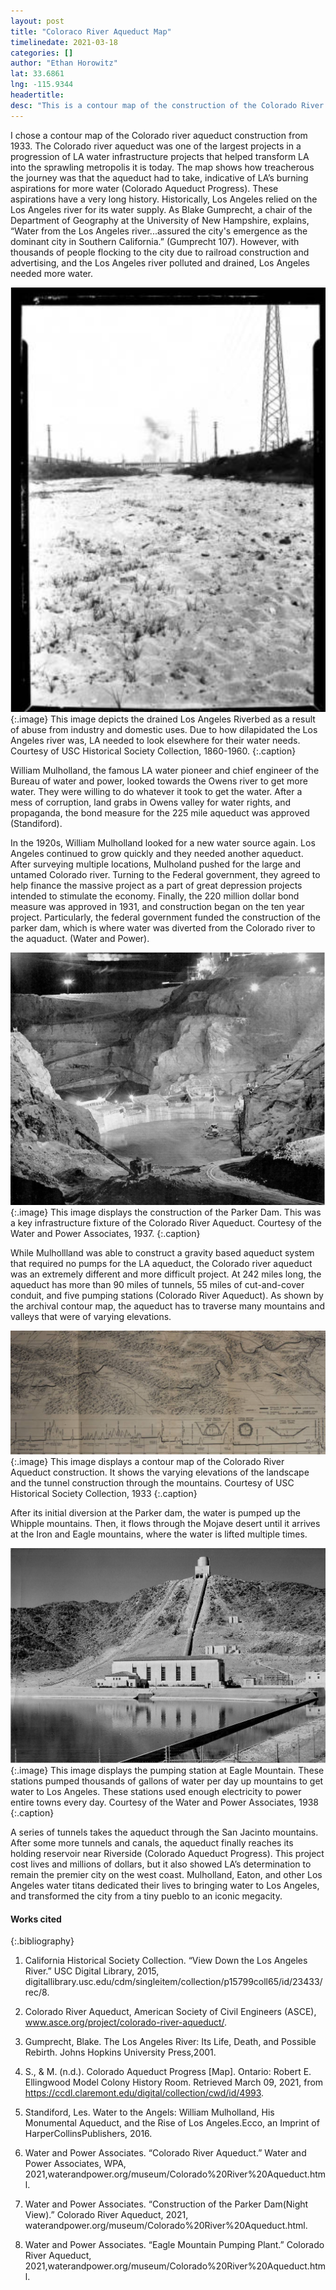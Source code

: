 ```yaml
---
layout: post
title: "Coloraco River Aqueduct Map"
timelinedate: 2021-03-18
categories: []
author: "Ethan Horowitz"
lat: 33.6861
lng: -115.9344
headertitle: 
desc: "This is a contour map of the construction of the Colorado River Aqueduct, one of the most remarkable water infrastructure projects in the history of the United Statest"
---
```


I chose a contour map of the Colorado river aqueduct construction from 1933. The Colorado river aqueduct was one of the largest projects in a progression of LA water infrastructure projects that helped transform LA into the sprawling metropolis it is today. The map shows how treacherous the journey was that the aqueduct had to take, indicative of LA’s burning aspirations for more water (Colorado Aqueduct Progress). These aspirations have a very long history. 
Historically, Los Angeles relied on the Los Angeles river for its water supply. As Blake Gumprecht, a chair of the Department of Geography at the University of New Hampshire, explains, “Water from the Los Angeles river...assured the city's emergence as the dominant city in Southern California.” (Gumprecht 107). However, with thousands of people flocking to the city due to railroad construction and advertising, and the Los Angeles river polluted and drained, Los Angeles needed more water. 

![View Down the Los Angeles River](images/LosAngelesRiverdryriverbed.png)
   {:.image} 
This image depicts the drained Los Angeles Riverbed as a result of abuse from industry and domestic uses. Due to how dilapidated the Los Angeles river was, LA needed to look elsewhere for their water needs. Courtesy of USC Historical Society Collection, 1860-1960.
   {:.caption} 


William Mulholland, the famous LA water pioneer and chief engineer of the Bureau of water and power, looked towards the Owens river to get more water. They were willing to do whatever it took to get the water. After a mess of corruption, land grabs in Owens valley for water rights, and propaganda, the bond measure for the 225 mile aqueduct was approved (Standiford). 

In the 1920s, William Mulholland looked for a new water source again. Los Angeles continued to grow quickly and they needed another aqueduct. After surveying multiple locations, Mulholand pushed for the large and untamed Colorado river. Turning to the Federal government, they agreed to help finance the massive project as a part of great depression projects intended to stimulate the economy. Finally, the 220 million dollar bond measure was approved in 1931, and construction began on the ten year project. Particularly, the federal government funded the construction of the parker dam, which is where water was diverted from the Colorado river to the aquaduct. (Water and Power).  


![The Parker Dam Construction at Night](images/ParkerDamConstructionatnight.png)
   {:.image} 
This image displays the construction of the Parker Dam. This was a key infrastructure fixture of the Colorado River Aqueduct. Courtesy of the Water and Power Associates, 1937.
   {:.caption} 


While Mulhollland was able to construct a gravity based aqueduct system that required no pumps for the LA aqueduct, the Colorado river aqueduct was an extremely different and more difficult project. At 242 miles long, the aqueduct has more than 90 miles of tunnels, 55 miles of cut-and-cover conduit, and five pumping stations (Colorado River Aqueduct). As shown by the archival contour map, the aqueduct has to traverse many mountains and valleys that were of varying elevations. 

![Contour Map of the Colorado River Aqueduct](images/ColoradoRiverAqueductContourMap.png)
   {:.image} 
This image displays a contour map of the Colorado River Aqueduct construction. It shows the varying elevations of the landscape and the tunnel construction through the mountains. Courtesy of USC Historical Society Collection, 1933
   {:.caption} 

After its initial diversion at the Parker dam, the water is pumped up the Whipple mountains. Then, it flows through the Mojave desert until it arrives at the Iron and Eagle mountains, where the water is lifted multiple times.

![Eagle Mountain Pumping Station](images/EalgeMountainPumpingStation.png)
   {:.image} 
This image displays the pumping station at Eagle Mountain. These stations pumped thousands of gallons of water per day up mountains to get water to Los Angeles. These stations used enough electricity to power entire towns every day. Courtesy of the Water and Power Associates, 1938
   {:.caption} 

A series of tunnels takes the aqueduct through the San Jacinto mountains. After some more tunnels and canals, the aqueduct finally reaches its holding reservoir near Riverside (Colorado Aqueduct Progress). 
This project cost lives and millions of dollars, but it also showed LA’s determination to remain the premier city on the west coast. Mulholland, Eaton, and other Los Angeles water titans dedicated their lives to bringing water to Los Angeles, and transformed the city from a tiny pueblo to an iconic megacity. 


#### Works cited


{:.bibliography} 
1. California Historical Society Collection. “View Down the Los Angeles River.” USC Digital Library, 2015, digitallibrary.usc.edu/cdm/singleitem/collection/p15799coll65/id/23433/rec/8. 
 
2. Colorado River Aqueduct, American Society of Civil Engineers (ASCE), www.asce.org/project/colorado-river-aqueduct/. 

3. Gumprecht, Blake. The Los Angeles River: Its Life, Death, and Possible Rebirth. Johns Hopkins University Press,2001. 

4. S., & M. (n.d.). Colorado Aqueduct Progress [Map]. Ontario: Robert E. Ellingwood Model Colony History Room. Retrieved March 09, 2021, from https://ccdl.claremont.edu/digital/collection/cwd/id/4993.

5. Standiford, Les. Water to the Angels: William Mulholland, His Monumental Aqueduct, and the Rise of Los Angeles.Ecco, an Imprint of HarperCollinsPublishers, 2016. 

6. Water and Power Associates. “Colorado River Aqueduct.” Water and Power Associates, WPA, 2021,waterandpower.org/museum/Colorado%20River%20Aqueduct.html.

7. Water and Power Associates. “Construction of the Parker Dam(Night View).” Colorado River Aqueduct, 2021, waterandpower.org/museum/Colorado%20River%20Aqueduct.html.

8. Water and Power Associates. “Eagle Mountain Pumping Plant.” Colorado River Aqueduct, 2021,waterandpower.org/museum/Colorado%20River%20Aqueduct.html.
